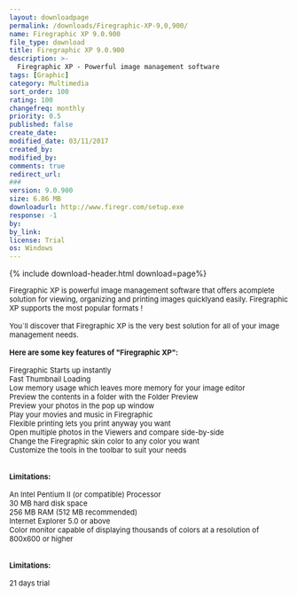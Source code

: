 ```yaml
---
layout: downloadpage
permalink: /downloads/Firegraphic-XP-9,0,900/
name: Firegraphic XP 9.0.900
file_type: download
title: Firegraphic XP 9.0.900
description: >-
  Firegraphic XP - Powerful image management software
tags: [Graphic]
category: Multimedia
sort_order: 100
rating: 100
changefreq: monthly
priority: 0.5
published: false
create_date: 
modified_date: 03/11/2017
created_by: 
modified_by: 
comments: true
redirect_url: 
### 
version: 9.0.900
size: 6.86 MB
downloadurl: http://www.firegr.com/setup.exe
response: -1
by: 
by_link: 
license: Trial
os: Windows
---
```


{% include download-header.html download=page%}

<p style="fix-download-text !important">
<p><font size="2">Firegraphic XP is powerful image management software that offers acomplete solution for viewing, organizing and printing images quicklyand easily. Firegraphic XP supports the most popular formats !<br />
<br />
You`ll discover that Firegraphic XP is the very best solution for all of your image management needs. <br />
<br />
<span><strong>Here </strong><strong>are some key features of "Firegraphic XP":</strong></span><br />
<br />
Firegraphic Starts up instantly <br />
Fast Thumbnail Loading <br />
Low memory usage which leaves more memory for your image editor <br />
Preview the contents in a folder with the Folder Preview <br />
Preview your photos in the pop up window <br />
Play your movies and music in Firegraphic <br />
Flexible printing lets you print anyway you want <br />
Open multiple photos in the Viewers and compare side-by-side <br />
Change the Firegraphic skin color to any color you want <br />
Customize the tools in the toolbar to suit your needs <br />
<br />
<br />
<span><strong>Limitations:</strong></span><br />
<br />
An Intel Pentium II (or compatible) Processor <br />
30 MB hard disk space <br />
256 MB RAM (512 MB recommended) <br />
Internet Explorer 5.0 or above <br />
Color monitor capable of displaying thousands of colors at a resolution of 800x600 or higher <br />
<br />
<br />
<span><strong>Limitations:</strong></span><br />
<br />
21 days trial<br />
</font></p></p>
